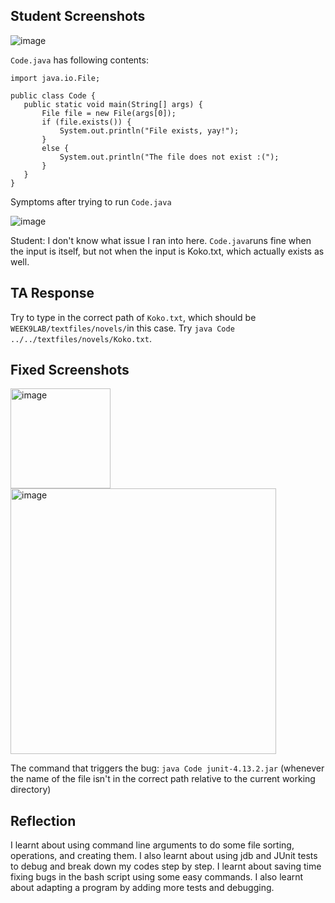## Student Screenshots
![image](https://github.com/Fro0t/cse15l-lab-reports/assets/165719298/fbf407a7-83b3-46f3-909f-ef364de54cbe)

`Code.java` has following contents:
```
import java.io.File;

public class Code {
   public static void main(String[] args) {
       File file = new File(args[0]);
       if (file.exists()) {
           System.out.println("File exists, yay!");
       }
       else {
           System.out.println("The file does not exist :(");
       }
   }
}
```

Symptoms after trying to run `Code.java`

![image](https://github.com/Fro0t/cse15l-lab-reports/assets/165719298/ef1e803f-c277-41ba-9e58-3de01e703bde)

Student: I don't know what issue I ran into here. `Code.java`runs fine when the input is itself, but not when the input is Koko.txt, which actually exists as well.

## TA Response

Try to type in the correct path of `Koko.txt`, which should be `WEEK9LAB/textfiles/novels/`in this case. Try `java Code ../../textfiles/novels/Koko.txt`.

## Fixed Screenshots
<img width="160" alt="image" src="https://github.com/Fro0t/cse15l-lab-reports/assets/165719298/f985f9b6-d6a9-470a-a3e7-b18c5e825561">
<img width="425" alt="image" src="https://github.com/Fro0t/cse15l-lab-reports/assets/165719298/166dd71c-0c20-4504-9ac6-6e857456354c">

The command that triggers the bug: `java Code junit-4.13.2.jar` (whenever the name of the file isn't in the correct path relative to the current working directory)

## Reflection
I learnt about using command line arguments to do some file sorting, operations, and creating them. I also learnt about using jdb and JUnit tests to debug and break down my codes step by step. I learnt about saving time fixing bugs in the bash script using some easy commands. I also learnt about adapting a program by adding more tests and debugging.
